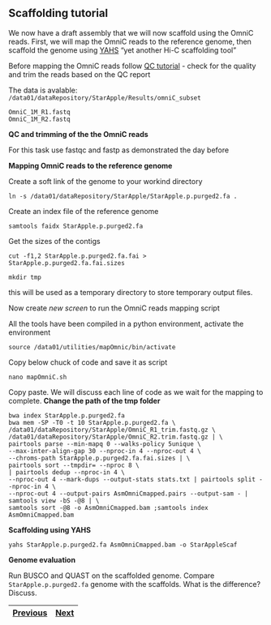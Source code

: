 ## Scaffolding tutorial

We now have a draft assembly that we will now scaffold using the OmniC reads. First, we will map the OmniC reads to the reference genome, then scaffold the genome using [YAHS](https://github.com/c-zhou/yahs) “yet another Hi-C scaffolding tool”

Before mapping the OmniC reads follow [QC tutorial](https://github.com/LandiMi2/GenomeAssemblyTut/blob/main/01_QC.md) - check for the quality and trim the reads based on the QC report

The data is avalable: `/data01/dataRepository/StarApple/Results/omniC_subset`

    OmniC_1M_R1.fastq
    OmniC_1M_R2.fastq
 
**QC and trimming of the the OmniC reads**

For this task use fastqc and fastp as demonstrated the day before 

**Mapping OmniC reads to the reference genome**

Create a soft link of the genome to your workind directory 

```
ln -s /data01/dataRepository/StarApple/StarApple.p.purged2.fa .
```

Create an index file of the reference genome

```
samtools faidx StarApple.p.purged2.fa
```

Get the sizes of the contigs 

```
cut -f1,2 StarApple.p.purged2.fa.fai > StarApple.p.purged2.fa.fai.sizes
```


```
mkdir tmp
```
this will be used as a temporary directory to store temporary output files. 

Now create _new screen_ to run the OmniC reads mapping script

All the tools have been compiled in a python environment, activate the environment

```
source /data01/utilities/mapOmnic/bin/activate
```

Copy below chuck of code and save it as script

```
nano mapOmniC.sh
```

Copy paste. We will discuss each line of code as we wait for the mapping to complete.
**Change the path of the tmp folder**

```
bwa index StarApple.p.purged2.fa 
bwa mem -SP -T0 -t 10 StarApple.p.purged2.fa \
/data01/dataRepository/StarApple/OmniC_R1_trim.fastq.gz \
/data01/dataRepository/StarApple/OmniC_R2.trim.fastq.gz | \
pairtools parse --min-mapq 0 --walks-policy 5unique \
--max-inter-align-gap 30 --nproc-in 4 --nproc-out 4 \
--chroms-path StarApple.p.purged2.fa.fai.sizes | \
pairtools sort --tmpdir= --nproc 8 \
| pairtools dedup --nproc-in 4 \
--nproc-out 4 --mark-dups --output-stats stats.txt | pairtools split --nproc-in 4 \
--nproc-out 4 --output-pairs AsmOmniCmapped.pairs --output-sam - | samtools view -bS -@8 | \
samtools sort -@8 -o AsmOmniCmapped.bam ;samtools index AsmOmniCmapped.bam
```

**Scaffolding using YAHS**

```
yahs StarApple.p.purged2.fa AsmOmniCmapped.bam -o StarAppleScaf
```

**Genome evaluation** 

Run BUSCO and QUAST on the scaffolded genome. Compare `StarApple.p.purged2.fa` genome with the scaffolds. What is the difference? Discuss. 


|[Previous](https://github.com/LandiMi2/GenomeAssemblyTut/blob/main/03_assembly.md)|[Next](https://github.com/LandiMi2/GenomeAssemblyTut/blob/main/05_GenomeAnnotation.md)|
|---|---|




